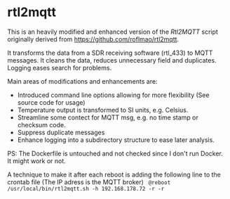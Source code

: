 # rtl2mqtt

This is an heavily modified and enhanced version of the *Rtl2MQTT* script originally derived from https://github.com/roflmao/rtl2mqtt.

It transforms the data from a SDR receiving software (rtl_433) to MQTT messages.
It cleans the data, reduces unnecessary field and duplicates.
Logging eases search for problems.

Main areas of modifications and enhancements are:
 * Introduced command line options allowing for more flexibility (See source code for usage)
 * Temperature output is transformed to SI units, e.g. Celsius.
 * Streamline some contect for MQTT msg, e.g. no time stamp or checksum code.
 * Suppress duplicate messages
 * Enhance logging into a subdirectory structure to ease later analysis.

PS: The Dockerfile is untouched and not checked since I don't run Docker. It might work or not.

A technique to make it after each reboot is adding the following line to the crontab file 
(The IP adress is the MQTT broker)
<code>
@reboot /usr/local/bin/rtl2mqtt.sh -h 192.168.178.72 -r -r
</code>

